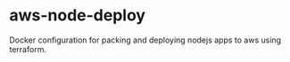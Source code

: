 # aws-node-deploy
Docker configuration for packing and deploying nodejs apps to aws using terraform.

